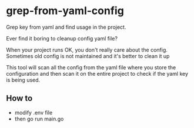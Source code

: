 # grep-from-yaml-config

Grep key from yaml and find usage in the project. 

Ever find it boring to cleanup config yaml file?

When your project runs OK, you don't really care about the config. Sometimes old config is not maintained and it's better to clean it up


This tool will scan all the config from the yaml file where you store the configuration and then scan it on the entire project to check if the yaml key is being used.

## How to
- modify .env file
- then go run main.go
